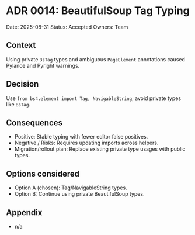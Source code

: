 # ADR 0014: BeautifulSoup Tag Typing
Date: 2025-08-31
Status: Accepted
Owners: Team

## Context
Using private `BsTag` types and ambiguous `PageElement` annotations caused Pylance and Pyright warnings.

## Decision
Use `from bs4.element import Tag, NavigableString`; avoid private types like `BsTag`.

## Consequences
- Positive: Stable typing with fewer editor false positives.
- Negative / Risks: Requires updating imports across helpers.
- Migration/rollout plan: Replace existing private type usages with public types.

## Options considered
- Option A (chosen): Tag/NavigableString types.
- Option B: Continue using private BeautifulSoup types.

## Appendix
- n/a
